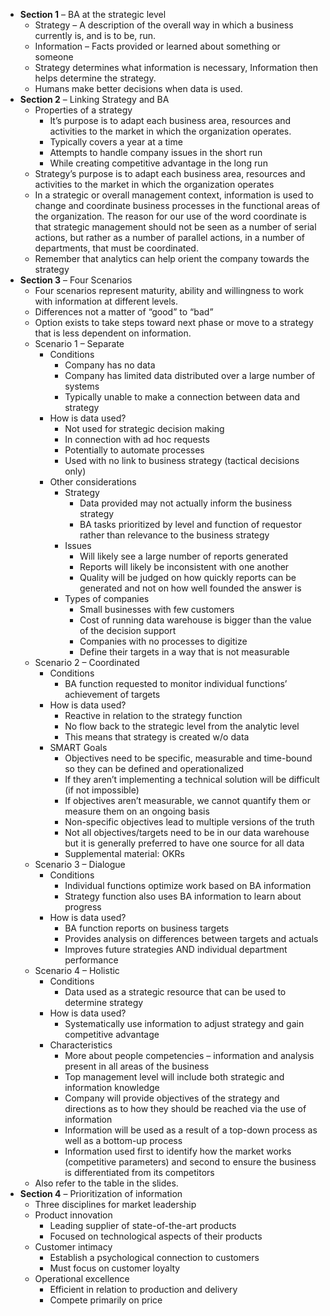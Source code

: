 -   **Section 1** – BA at the strategic level
    -   Strategy – A description of the overall way in which a business
        currently is, and is to be, run.
    -   Information – Facts provided or learned about something or
        someone
    -   Strategy determines what information is necessary, Information
        then helps determine the strategy.
    -   Humans make better decisions when data is used.
-   **Section 2** – Linking Strategy and BA
    -   Properties of a strategy
        -   It’s purpose is to adapt each business area, resources and
            activities to the market in which the organization operates.
        -   Typically covers a year at a time
        -   Attempts to handle company issues in the short run
        -   While creating competitive advantage in the long run
    -   Strategy’s purpose is to adapt each business area, resources and
        activities to the market in which the organization operates
    -   In a strategic or overall management context, information is
        used to change and coordinate business processes in the
        functional areas of the organization. The reason for our use of
        the word coordinate is that strategic management should not be
        seen as a number of serial actions, but rather as a number
        of parallel actions, in a number of departments, that must be
        coordinated.
    -   Remember that analytics can help orient the company towards the
        strategy
-   **Section 3** – Four Scenarios
    -   Four scenarios represent maturity, ability and willingness to
        work with information at different levels.
    -   Differences not a matter of “good” to “bad”
    -   Option exists to take steps toward next phase or move to a
        strategy that is less dependent on information.
    -   Scenario 1 – Separate
        -   Conditions
            -   Company has no data
            -   Company has limited data distributed over a large number
                of systems
            -   Typically unable to make a connection between data and
                strategy
        -   How is data used?
            -   Not used for strategic decision making
            -   In connection with ad hoc requests
            -   Potentially to automate processes
            -   Used with no link to business strategy (tactical
                decisions only)
        -   Other considerations
            -   Strategy
                -   Data provided may not actually inform the business
                    strategy
                -   BA tasks prioritized by level and function of
                    requestor rather than relevance to the business
                    strategy
            -   Issues
                -   Will likely see a large number of reports generated
                -   Reports will likely be inconsistent with one another
                -   Quality will be judged on how quickly reports can be
                    generated and not on how well founded the answer is
            -   Types of companies
                -   Small businesses with few customers
                -   Cost of running data warehouse is bigger than the
                    value of the decision support
                -   Companies with no processes to digitize
                -   Define their targets in a way that is not measurable
    -   Scenario 2 – Coordinated
        -   Conditions
            -   BA function requested to monitor individual functions’
                achievement of targets
        -   How is data used?
            -   Reactive in relation to the strategy function
            -   No flow back to the strategic level from the analytic
                level
            -   This means that strategy is created w/o data
        -   SMART Goals
            -   Objectives need to be specific, measurable and
                time-bound so they can be defined and operationalized
            -   If they aren’t implementing a technical solution will be
                difficult (if not impossible)
            -   If objectives aren’t measurable, we cannot quantify them
                or measure them on an ongoing basis
            -   Non-specific objectives lead to multiple versions of the
                truth
            -   Not all objectives/targets need to be in our data
                warehouse but it is generally preferred to have one
                source for all data
            -   Supplemental material: OKRs
    -   Scenario 3 – Dialogue
        -   Conditions
            -   Individual functions optimize work based on BA
                information
            -   Strategy function also uses BA information to learn
                about progress
        -   How is data used?
            -   BA function reports on business targets
            -   Provides analysis on differences between targets and
                actuals
            -   Improves future strategies AND individual department
                performance
    -   Scenario 4 – Holistic
        -   Conditions
            -   Data used as a strategic resource that can be used to
                determine strategy
        -   How is data used?
            -   Systematically use information to adjust strategy and
                gain competitive advantage
        -   Characteristics
            -   More about people competencies – information and
                analysis present in all areas of the business
            -   Top management level will include both strategic and
                information knowledge
            -   Company will provide objectives of the strategy and
                directions as to how they should be reached via the use
                of information
            -   Information will be used as a result of a top-down
                process as well as a bottom-up process
            -   Information used first to identify how the market works
                (competitive parameters) and second to ensure the
                business is differentiated from its competitors
    -   Also refer to the table in the slides.
-   **Section 4** – Prioritization of information
    -   Three disciplines for market leadership
    -   Product innovation
        -   Leading supplier of state-of-the-art products
        -   Focused on technological aspects of their products
    -   Customer intimacy
        -   Establish a psychological connection to customers
        -   Must focus on customer loyalty
    -   Operational excellence
        -   Efficient in relation to production and delivery
        -   Compete primarily on price
